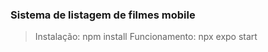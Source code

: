 ### Sistema de listagem de filmes mobile

> Instalação: npm install
> Funcionamento: npx expo start
